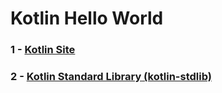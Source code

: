 # Kotlin Hello World

### 1 - [Kotlin Site](https://kotlinlang.org/)
### 2 - [Kotlin Standard Library (kotlin-stdlib)](https://kotlinlang.org/)
